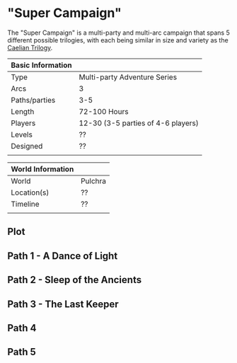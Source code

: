# "Super Campaign"

The "Super Campaign" is a multi-party and multi-arc campaign that spans 5 different possible trilogies, with each being similar in size and variety as the [Caelian Trilogy](caelian_trilogy.md).

| Basic Information |  |
| - | - |
| Type | Multi-party Adventure Series |
| Arcs | 3 |
| Paths/parties | 3-5 |
| Length | 72-100 Hours |
| Players | 12-30 (3-5 parties of 4-6 players) |
| Levels | ?? |
| Designed | ?? |
|  |  |

| World Information |  |
| - | - |
| World | Pulchra |
| Location(s) | ?? |
| Timeline | ?? |
|  |  |

## Plot

## Path 1 - A Dance of Light

## Path 2 - Sleep of the Ancients

## Path 3 - The Last Keeper

## Path 4

## Path 5